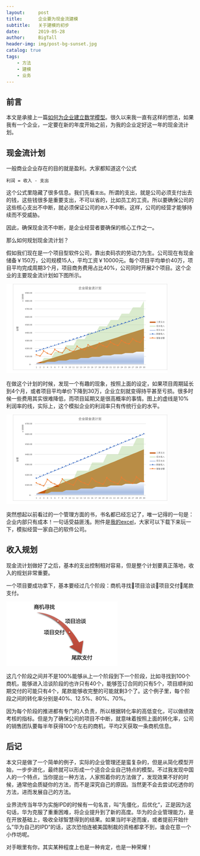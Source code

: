 ```yaml
---
layout:     post
title:      企业要为现金流建模
subtitle:   关于建模的初步
date:       2019-05-28
author:     BigTall
header-img: img/post-bg-sunset.jpg
catalog: true
tags:
    - 方法
    - 建模
    - 业务
---
```


## 前言

本文是承接上一篇[如何为企业建立数学模型](/2019/05/22/Model-for-Enterprise)。很久以来我一直有这样的想法，如果我有一个企业，一定要在新的年度开始之前，为我的企业定好这一年的现金流计划。

## 现金流计划

一般商业企业存在的目的就是盈利。大家都知道这个公式

    利润 = 收入 - 支出

这个公式里隐藏了很多信息。我们先看`支出`。所谓的支出，就是公司必须支付出去的钱，这些钱很多是重要支出，不可以省的，比如员工的工资。所以要确保公司的这些核心支出不中断，就必须保证公司的`收入`不中断。这样，公司的经营才能够持续而不受威胁。

因此，确保现金流不中断，是企业经营者要确保的核心工作之一。

那么如何规划现金流计划？

假如我们现在是一个项目型软件公司，靠出卖码农的劳动力为生。公司现在有现金储备￥150万，公司规模15人，平均工资￥10000元。每个项目平均单价40万，项目平均完成周期3个月，项目商务费用占比40%，公司同时开展2个项目。这个企业的主要现金流计划如下图所示。

![2*40万/3个月](/img/cash-flow-2-40w-per-3-month.png)

在做这个计划的时候，发现一个有趣的现象，按照上面的设定，如果项目周期延长到4个月，或者项目平均单价下降到30万，企业立刻就变得持平甚至亏损。很多时候一些费用其实很难降低，而项目延期又是很高概率的事情。图上的虚线是10%利润率的线，实际上，这个模拟企业的利润率只有传统行业的水平。

![2*40万/4个月](/img/cash-flow-2-40w-per-4-month.png)

突然想起以前看过的一个管理方面的书，书名都已经忘记了，唯一记得的一句是：企业内部只有成本！一句话受益匪浅。附件是[我的excel](/img/%E4%BC%81%E4%B8%9A%E8%A6%81%E4%B8%BA%E7%8E%B0%E9%87%91%E6%B5%81%E5%BB%BA%E6%A8%A1.xlsx)，大家可以下载下来玩一下，模拟经营一家自己的软件公司。

## 收入规划

现金流计划做好了之后，基本的支出控制相对容易，但是整个计划要真正落地，收入的规划非常重要。

一个项目要成功拿下，基本要经过几个阶段：商机寻找项目洽谈项目交付尾款支付。

![项目接单阶段](/img/cash-flow-project-flow.png)

这几个阶段之间并不是100%能够从上一个阶段到下一个阶段，比如寻找到100个商机，能够进入洽谈阶段的也许只有40个，能够签订合同的只有5个，项目顺利如期交付的可能只有4个，尾款能够收完整的可能就剩3个了。这个例子里，每个阶段之间的转化率分别是40%、12.5%、80%、70%。

因为每个阶段的推进都有专门的人负责，所以根据转化率的高低变化，可以做绩效考核的指标。但是为了确保公司的项目不中断，就意味着按照上面的转化率，公司的销售团队要每半年获得100个左右的商机，平均2天获取一条商机信息。

## 后记

本文只是做了一个简单的例子，实际的企业管理还是蛮复杂的，但是从简化模型开始，一步步进化，最终就可以形成一个适合企业自己特点的模型。不过我发现中国人的一个特点，当你提出一种方法，人家照着你的方法做了，发现效果不好的时候，通常他会质疑你的方法，而不是深究自己的原因。当然更不会去尝试吃透你的方法，进而发展自己的方法。

业界流传当年华为实施IPD的时候有一句名言，叫“先僵化，后优化“，正是因为这句话，华为克服了重重困难，将企业提升到了新的高度。华为的企业管理能力，是在开放基础上，吸收全球智慧得到的结果。如果当时半途而废，或者提前开始什么”华为自己的IPD“的话，这次恐怕连被美国制裁的资格都拿不到，谁会在意一个小作坊呢。

对手眼里有你，其实某种程度上也是一种肯定，也是一种荣耀！

